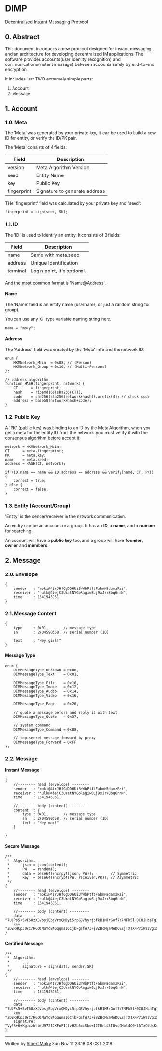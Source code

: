 # DIMP
Decentralized Instant Messaging Protocol

## 0. Abstract
This document introduces a new protocol designed for instant messaging and an architecture for developing decentralized IM applications. The software provides accounts(user identity recognition) and communications(instant message) between accounts safely by end-to-end encryption.

It includes just TWO extremely simple parts:

1. Account
2. Message

## 1. Account

### 1.0. Meta
The 'Meta' was generated by your private key,
it can be used to build a new ID for entity, or verify the ID/PK pair.

The 'Meta' consists of 4 fields:

| Field       | Description                   |
| ----------- | ----------------------------- |
| version     | Meta Algorithm Version        |
| seed        | Entity Name                   |
| key         | Public Key                    |
| fingerprint | Signature to generate address |

THe 'fingerprint' field was calculated by your private key and 'seed':

````
fingerprint = sign(seed, SK);
````

### 1.1. ID
The 'ID' is used to identify an entity. It consists of 3 fields:

| Field       | Description                   |
| ----------- | ----------------------------- |
| name        | Same with meta.seed           |
| address     | Unique Identification         |
| terminal    | Login point, it's optional.   |

And the most common format is 'Name@Address'.

#### Name
The 'Name' field is an entity name (username, or just a random string for group).

You can use any 'C' type variable naming string here.

```
name = "moky";
```

#### Address
The 'Address' field was created by the 'Meta' info and the network ID:

````
enum {
    MKMNetwork_Main  = 0x08, // (Person)
    MKMNetwork_Group = 0x10, // (Multi-Persons)
};

// address algorithm
function HASH(fingerprint, network) {
    CT      = fingerprint;
    hash    = ripemd160(sha256(CT));
    code    = sha256(sha256(network+hash)).prefix(4); // check code
    address = base58(network+hash+code);
}
````

### 1.2. Public Key
A 'PK' (public key) was binding to an ID by the Meta Algorithm,
when you get a meta for the entity ID from the network,
you must verify it with the consensus algorithm before accept it:

```
network = MKMNetwork_Main;
CT      = meta.fingerprint;
PK      = meta.key;
name    = meta.seed;
address = HASH(CT, network);

if (ID.name == name && ID.address == address && verify(name, CT, PK)) {
    correct = true;
} else {
    correct = false;
}
```

### 1.3. Entity (Account/Group)
'Entity' is the sender/receiver in the network communication.

An entity can be an account or a group. It has an **ID**, a **name**, and a **number** for searching.

An account will have a **public key** too,
and a group will have **founder**, **owner** and **members**.

## 2. Message

### 2.0. Envelope

```
{
    sender   : "moki@4LrJHfGgDD6Ui3rWbPtftFabmN8damzRsi",
    receiver : "hulk@4bejC3UratNYGoRagiw8Lj9xJrx8bq6nnN",
    time     : 1541945151
}
```

### 2.1. Message Content

````
{
    type     : 0x01,       // message type
    sn       : 2704590558, // serial number (ID)
    
    text     : "Hey girl!"
}
````

#### Message Type

````
enum {
    DIMMessageType_Unknown = 0x00,
    DIMMessageType_Text    = 0x01,
    
    DIMMessageType_File    = 0x10,
    DIMMessageType_Image   = 0x12,
    DIMMessageType_Audio   = 0x14,
    DIMMessageType_Video   = 0x16,
    
    DIMMessageType_Page    = 0x20,
    
    // quote a message before and reply it with text
    DIMMessageType_Quote   = 0x37,
    
    // system command
    DIMMessageType_Command = 0x88,
    
    // top-secret message forward by proxy
    DIMMessageType_Forward = 0xFF
};
````

### 2.2. Message

#### Instant Message

````
{
    //-------- head (envelope) --------
    sender   : "moki@4LrJHfGgDD6Ui3rWbPtftFabmN8damzRsi",
    receiver : "hulk@4bejC3UratNYGoRagiw8Lj9xJrx8bq6nnN",
    time     : 1541945151,
    
    //-------- body (content) ---------
    content  : {
        type : 0x01,       // message type
        sn   : 2704590558, // serial number (ID)
        text : "Hey man!"
    }
    
}
````

#### Secure Message

```
/**
 *  Algorithm:
 *      json = json(content);
 *      PW   = random();
 *      data = base64(encrpyt(json, PW));        // Symmetric
 *      key  = base64(encrypt(PW, receiver.PK)); // Asymmetric
 */
{
    //-------- head (envelope) --------
    sender   : "moki@4LrJHfGgDD6Ui3rWbPtftFabmN8damzRsi",
    receiver : "hulk@4bejC3UratNYGoRagiw8Lj9xJrx8bq6nnN",
    time     : 1541945151,
    
    //-------- body (content) ---------
    data     : "7UUPs5+5vT6UzXJVbsjEbgVrxQMCyi5rpGBVhyrjbfkB1MFrGof7c7NFk5lH0C0JHdaTg1Bdrnk/i/ee9kVnsjZFkTdSgct5wcqRj0sSQ7I=",
    key      : "ZDZRHCpJ0YC/HGQJNuYd8tGqqmzL6CjbFgafW73Fj8ZBcMyaMeDOVZjTXTXMP7iWzLVg1X2bX+FrfKOFztWJwmbqDbpxZVWzJgSc0qgMusu6fLUMRJMiIsASHp6ithu++8AjWDwHgcsM7sQekbA+YFjuFVO9T07AR5N1W5GTMQg="
}
```

#### Certified Message

```
/**
 *  Algorithm:
 *      ...
 *      signature = sign(data, sender.SK)
 */
{
    //-------- head (envelope) --------
    sender   : "moki@4LrJHfGgDD6Ui3rWbPtftFabmN8damzRsi",
    receiver : "hulk@4bejC3UratNYGoRagiw8Lj9xJrx8bq6nnN",
    time     : 1541945151,
    
    //-------- body (content) ---------
    data     : "7UUPs5+5vT6UzXJVbsjEbgVrxQMCyi5rpGBVhyrjbfkB1MFrGof7c7NFk5lH0C0JHdaTg1Bdrnk/i/ee9kVnsjZFkTdSgct5wcqRj0sSQ7I=",
    key      : "ZDZRHCpJ0YC/HGQJNuYd8tGqqmzL6CjbFgafW73Fj8ZBcMyaMeDOVZjTXTXMP7iWzLVg1X2bX+FrfKOFztWJwmbqDbpxZVWzJgSc0qgMusu6fLUMRJMiIsASHp6ithu++8AjWDwHgcsM7sQekbA+YFjuFVO9T07AR5N1W5GTMQg=",
    signature: "Vy9S+6+KgpczWsbzU97217XFoPIJtvHZb5mcShwx12IUnbU3I0voDMbt4O0HtATxQbUsK4pXxR63eGT8kH/9FwWVrNE5kgVXYHgAyan2cNOHJM+GRjNY+ZUIgDrvyBH3zRSEP/JcEJFO70Jp5ERY7LAo/BQPA5Upt3ZshF3SrzY="
}
```


---
Written by [Albert Moky](http://moky.github.com/) Sun Nov 11 23:18:08 CST 2018
